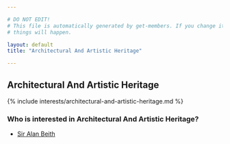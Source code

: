 ```yaml
---

# DO NOT EDIT!
# This file is automatically generated by get-members. If you change it, bad
# things will happen.

layout: default
title: "Architectural And Artistic Heritage"

---
```


## Architectural And Artistic Heritage

{% include interests/architectural-and-artistic-heritage.md %}

### Who is interested in Architectural And Artistic Heritage?


* [Sir Alan Beith](/members/sir-alan-beith.html)
